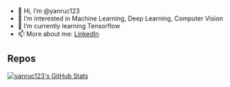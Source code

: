 - 👋 Hi, I’m @yanruc123
- 👀 I’m interested in Machine Learning, Deep Learning, Computer Vision
- 🌱 I’m currently learning Tensorflow
- 📫 More about me: [LinkedIn](https://www.linkedin.com/in/yanruchen5/)

<!---
yanruc123/yanruc123 is a ✨ special ✨ repository because its `README.md` (this file) appears on your GitHub profile.
You can click the Preview link to take a look at your changes.
--->

<!-- <h2>Language</h2>

<a href="https://github.com/yanruc123/github-readme-stats">
  <img align="center" src="https://github-readme-stats-ten-omega-36.vercel.app/api/top-langs/?username=yanruc123&layout=compact&count-private=true" />
</a> -->

<h2>Repos</h2>
  <a href="https://awesome-github-stats.azurewebsites.net/index.html??cardType=octocat&theme=onedark">    <img  alt="yanruc123's GitHub Stats" src="https://awesome-github-stats.azurewebsites.net/user-stats/yanruc123?cardType=octocat&theme=onedark" />  </a> 
